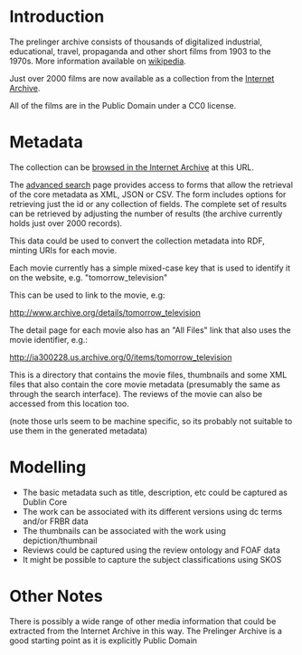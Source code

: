 # Introduction #

The prelinger archive consists of thousands of digitalized industrial, educational, travel, propaganda and other short films from 1903 to the 1970s. More information available on  [wikipedia](http://en.wikipedia.org/wiki/Prelinger_Archives).

Just over 2000 films are now available as a collection from the [Internet Archive](http://www.archive.org/details/prelinger).

All of the films are in the Public Domain under a CC0 license.

# Metadata #

The collection can be [browsed in the Internet Archive](http://www.archive.org/search.php?query=(collection%3Aprelinger%20OR%20mediatype%3Aprelinger)%20AND%20-mediatype%3Acollection&sort=-avg_rating%3B-num_reviews) at this URL.

The [advanced search](http://www.archive.org/advancedsearch.php?q=(collection:prelinger%20OR%20mediatype:prelinger)%20AND%20-mediatype:collection) page provides access to forms that allow the retrieval of the core metadata as XML, JSON or CSV. The form includes options for retrieving just the id or any collection of fields. The complete set of results can be retrieved by adjusting the number of results (the archive currently holds just over 2000 records).

This data could be used to convert the collection metadata into RDF, minting URIs for each movie.

Each movie currently has a simple mixed-case key that is used to identify it on the website, e.g. "tomorrow\_television"

This can be used to link to the movie, e.g:

http://www.archive.org/details/tomorrow_television

The detail page for each movie also has an "All Files" link that also uses the movie identifier, e.g.:

http://ia300228.us.archive.org/0/items/tomorrow_television

This is a directory that contains the movie files, thumbnails and some XML files that also contain the core movie metadata (presumably the same as through the search interface). The reviews of the movie can also be accessed from this location too.

(note those urls seem to be machine specific, so its probably not suitable to use them in the generated metadata)

# Modelling #

  * The basic metadata such as title, description, etc could be captured as Dublin Core
  * The work can be associated with its different versions using dc terms and/or FRBR data
  * The thumbnails can be associated with the work using depiction/thumbnail
  * Reviews could be captured using the review ontology and FOAF data
  * It might be possible to capture the subject classifications using SKOS

# Other Notes #

There is possibly a wide range of other media information that could be extracted from the Internet Archive in this way. The Prelinger Archive is a good starting point as it is explicitly Public Domain

